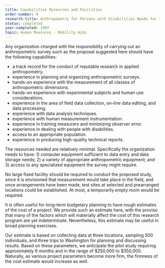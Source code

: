 ```yaml
---
title: Capabilities Resources and Facilities
order-number: 4
research-title: Anthropometry for Persons with Disabilities Needs for the 21st Century
status: completed
year-completed: 1997
topic: Human Measures - Mobility Aids
---
```


Any organization charged with the responsibility of carrying out an anthropometric survey such as the proposal suggested here should have the following capabilities:

-   a track record for the conduct of reputable research in applied anthropometry.
-   experience in planning and organizing anthropometric surveys.
-   hands-on experience with the measurement of all classes of anthropometric dimensions.
-   hands-on experience with experimental subjects and human use considerations.
-   experience in the area of field data collection, on-line data editing, and data processing.
-   experience with data analysis techniques.
-   experience with human measurement instrumentation.
-   experience in training measurers and minimizing observer error.
-   experience in dealing with people with disabilities.
-   access to an appropriate population.
-   experience in producing high-quality technical reports.

The resources needed are relatively minimal. Specifically the organization needs to have: 1) computer equipment sufficient to data entry and data storage needs; 2) a variety of appropriate anthropometric equipment; and 3) access to any specialized equipment the survey might require.

No large fixed facility should be required to conduct the proposed study, since it is envisioned that measurement would take place in the field, and once arrangements have been made, test sites at selected and prearranged locations could be established. At most, a temporarily empty room would be required.

It is often useful for long-term budgetary planning to have rough estimates of the cost of a project. We provide such an estimate here, with the proviso that many of the factors which will materially affect the cost of this research program are yet indeterminate. Nevertheless, this estimate may be useful in broad planning exercises.

Our estimate is based on collecting data at three locations, sampling 500 individuals, and three trips to Washington for planning and discussing results. Based on these parameters, we anticipate the pilot study requiring approximately 6 months and in the range of $250,000 to $350,000. Naturally, as various project parameters become more firm, the firmness of the cost estimate would increase as well.
